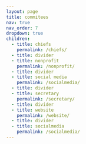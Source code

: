 ```yaml
---
layout: page
title: commitees
nav: true
nav_order: 7
dropdown: true
children:
  - title: chiefs
    permalink: /chiefs/
  - title: divider
  - title: nonprofit
    permalink: /nonprofit/
  - title: divider
  - title: social media
    permalink: /socialmedia/
  - title: divider
  - title: secretary
    permalink: /secretary/
  - title: divider
  - title: website
    permalink: /website/
  - title: divider
  - title: socialmedia
    permalink: /socialmedia/
---
```

